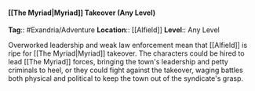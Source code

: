 #### [[The Myriad|Myriad]] Takeover (Any Level)
**Tag**:: #Exandria/Adventure
**Location**:: [[Alfield]]
**Level**:: Any Level

 Overworked leadership and weak law enforcement mean that [[Alfield]] is ripe for [[The Myriad|Myriad]] takeover. The characters could be hired to lead [[The Myriad]] forces, bringing the town's leadership and petty criminals to heel, or they could fight against the takeover, waging battles both physical and political to keep the town out of the syndicate's grasp.
